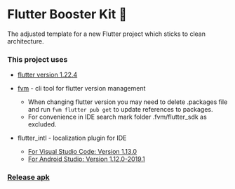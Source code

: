 # Flutter Booster Kit 🚀

The adjusted template for a new Flutter project which sticks to clean architecture.


### This project uses

- [flutter version 1.22.4](https://github.com/flutter/flutter/releases/tag/1.22.4)

- [fvm](https://github.com/leoafarias/fvm) - cli tool for flutter version management
    - When changing flutter version you may need to delete .packages file and run `fvm flutter pub get` to update references to packages. 
    - For convenience in IDE search mark folder .fvm/flutter_sdk as excluded.

- flutter_intl - localization plugin for IDE
    - [For Visual Studio Code: Version 1.13.0](https://marketplace.visualstudio.com/items?itemName=localizely.flutter-intl)
    - [For Android Studio: Version 1.12.0-2019.1](https://plugins.jetbrains.com/plugin/13666-flutter-intl/versions)


### [Release apk](build/app/outputs/flutter-apk/app-release.apk)
